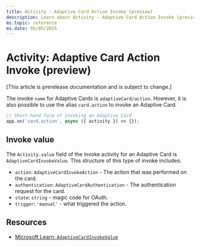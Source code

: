 ```yaml
---
title: Activity - Adaptive Card Action Invoke (preview)
description: Learn about Activity - Adaptive Card Action Invoke (preview)
ms.topic: reference
ms.date: 05/05/2025
---
```


# Activity: Adaptive Card Action Invoke (preview)

[This article is prerelease documentation and is subject to change.]

The invoke `name` for Adaptive Cards is `adaptiveCard/action`. However, it is also possible to use the alias `card.action` to invoke an Adaptive Card.

<!-- langtabs-start -->
```typescript
// Short-hand form of invoking an Adaptive Card
app.on('card.action', async ({ activity }) => {});
```
<!-- langtabs-end -->

## Invoke value

The `Activity.value` field of the invoke activity for an Adaptive Card is `AdaptiveCardInvokeValue`. This structure of this type of invoke includes:

- `action`: `AdaptiveCardInvokeAction` - The action that was performed on the card.
- `authentication`: `AdaptiveCardAuthentication` - The authentication request for the card.
- `state`: `string` - magic code for OAuth.
- `trigger`: `'manual'` - what triggered the action.

## Resources

- [Microsoft Learn: `AdaptiveCardInvokeValue`](/javascript/api/botframework-schema/adaptivecardinvokevalue)